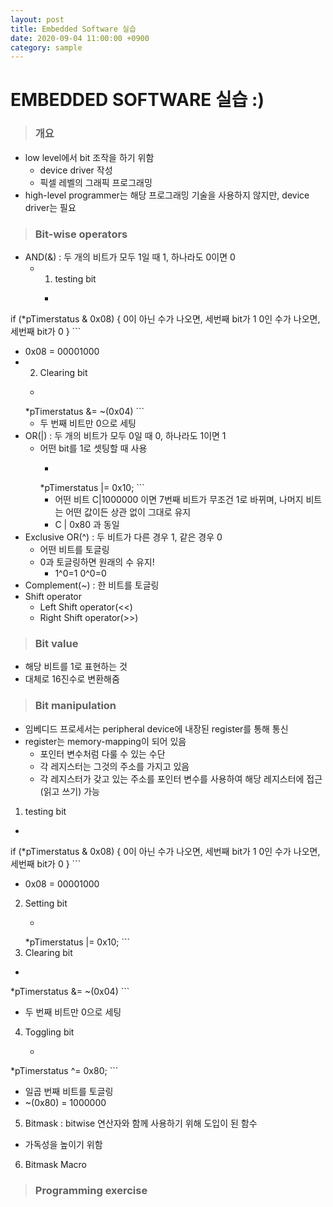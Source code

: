 ```yaml
---
layout: post
title: Embedded Software 실습
date: 2020-09-04 11:00:00 +0900
category: sample
---
```


# EMBEDDED SOFTWARE 실습 :)

> ### 개요
* low level에서 bit 조작을 하기 위함
  * device driver 작성
  * 픽셀 레벨의 그래픽 프로그래밍
* high-level programmer는 해당 프로그래밍 기술을 사용하지 않지만, device driver는 필요

> ### Bit-wise operators
* AND(&) : 두 개의 비트가 모두 1일 때 1, 하나라도 0이면 0
  * 1. testing bit
    * ```ruby
if (*pTimerstatus & 0x08) {
    0이 아닌 수가 나오면, 세번째 bit가 1
    0인 수가 나오면, 세번째 bit가 0
} ```
  * 0x08 = 00001000
  * 2. Clearing bit
    * ```ruby
    *pTimerstatus &= ~(0x04) ```
    * 두 번째 비트만 0으로 세팅
* OR(|) : 두 개의 비트가 모두 0일 때 0, 하나라도 1이면 1
  * 어떤 bit를 1로 셋팅할 때 사용
    * ```ruby
    *pTimerstatus |= 0x10; ```
    * 어떤 비트 C|1000000 이면 7번째 비트가 무조건 1로 바뀌며, 나머지 비트는 어떤 값이든 상관 없이 그대로 유지
    * C | 0x80 과 동일
* Exclusive OR(^) : 두 비트가 다른 경우 1, 같은 경우 0
  * 어떤 비트를 토글링
  * 0과 토글링하면 원래의 수 유지!
    * 1^0=1 0^0=0
* Complement(~) :  한 비트를 토글링
* Shift operator
  * Left Shift operator(<<)
  * Right Shift operator(>>)

> ### Bit value
* 해당 비트를 1로 표현하는 것
* 대체로 16진수로 변환해줌

> ### Bit manipulation
* 임베디드 프로세서는 peripheral device에 내장된 register를 통해 통신
* register는 memory-mapping이 되어 있음
  * 포인터 변수처럼 다룰 수 있는 수단
  * 각 레지스터는 그것의 주소를 가지고 있음
  * 각 레지스터가 갖고 있는 주소를 포인터 변수를 사용하여 해당 레지스터에 접근(읽고 쓰기) 가능
1. testing bit
  * ```ruby
if (*pTimerstatus & 0x08) {
    0이 아닌 수가 나오면, 세번째 bit가 1
    0인 수가 나오면, 세번째 bit가 0
} ```
  * 0x08 = 00001000
2. Setting bit
    * ```ruby
    *pTimerstatus |= 0x10; ```
3. Clearing bit
  * ```ruby
  *pTimerstatus &= ~(0x04) ```
  * 두 번째 비트만 0으로 세팅
4. Toggling bit
   * ```ruby
  *pTimerstatus ^= 0x80; ```
  * 일곱 번째 비트를 토글링
  *  ~(0x80) = 1000000
5. Bitmask : bitwise 연산자와 함께 사용하기 위해 도입이 된 함수
  * 가독성을 높이기 위함
6. Bitmask Macro


> ### Programming exercise
